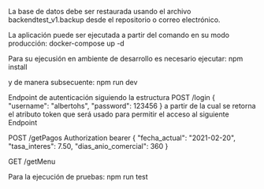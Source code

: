 La base de datos debe ser restaurada usando el archivo backendtest_v1.backup desde el repositorio o correo electrónico.

La aplicación puede ser ejecutada a partir del comando en su modo producción:
docker-compose up -d

Para su ejecusión en ambiente de desarrollo es necesario ejecutar:
npm install

y de manera subsecuente:
npm run dev

Endpoint de autenticación siguiendo la estructura 
POST /login
{
    "username": "albertohs",
    "password": 123456
}
a partir de la cual se retorna el atributo token que será usado para permitir el acceso al siguiente Endpoint

POST /getPagos 
Authorization bearer
{
    "fecha_actual": "2021-02-20",
    "tasa_interes": 7.50,
    "dias_anio_comercial": 360
}

GET /getMenu


Para la ejecución de pruebas:
npm run test